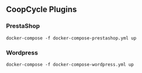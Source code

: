 CoopCycle Plugins
-----------------

### PrestaShop

```
docker-compose -f docker-compose-prestashop.yml up
```

### Wordpress

```
docker-compose -f docker-compose-wordpress.yml up
```
